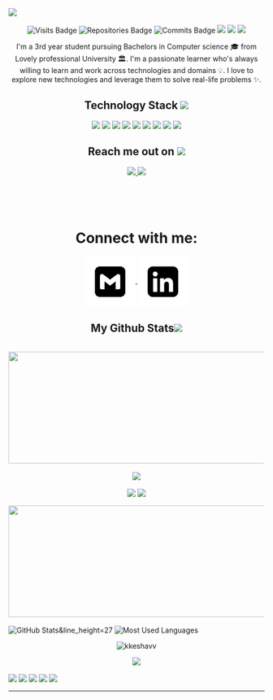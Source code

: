 
<!--  https://ritik307.github.io/portfolio/  -->
<p align="center">
 
</p align="center">
<img src="https://github.com/kkeshavv/kkeshavv/blob/main/git_wall_finalllllllllllllllllllllllllllllllllllllllllllllllllllllllll.png" />
<p align="center">



 <img src="https://img.shields.io/badge/Visits-123-blue" alt="Visits Badge" />
<img src="https://img.shields.io/badge/Repositories-5-green" alt="Repositories Badge" />
<img src="https://img.shields.io/badge/Commits-200-yellow" alt="Commits Badge" />




 <img src="https://badges.pufler.dev/visits/kkeshavv/kkeshavv"/> 
 <!-- <img src="https://badges.pufler.dev/years/kkeshavv"/> -->
<img src="https://badges.pufler.dev/repos/kkeshavv"/>
  <img src="https://badges.pufler.dev/commits/yearly/kkeshavv" />  

</p>

 <p align="center">
  I'm a 3rd year student pursuing Bachelors in Computer science 🎓 from Lovely professional University 🏛. I'm a passionate learner who's always willing to learn and work across technologies and domains 💡. I love to explore new technologies and leverage them to solve real-life problems ✨. 
</p>   

<h2 align="center">Technology Stack <img src="https://github.com/ritik307/ritik307/blob/main/images/laptop.gif" width="50"></h2>

<p align="center">
 <img src="https://img.shields.io/badge/C-00599C?style=flat-square&logo=c&logoColor=white"/>
<img src="https://img.shields.io/badge/-java-E34A86?style=flat-square&logo=java"/>
<img src="https://img.shields.io/badge/-C++-00599C?style=flat-square&logo=c"/>
<img src="https://img.shields.io/badge/-HTML5-E34F26?style=flat-square&logo=html5&logoColor=white"/>
<img src="https://img.shields.io/badge/-CSS3-1572B6?style=flat-square&logo=css3"/>
<!-- <img src="https://img.shields.io/badge/-Bootstrap-563D7C?style=flat-square&logo=bootstrap"/> -->
<!-- <img src="https://img.shields.io/badge/-Heroku-430098?style=flat-square&logo=heroku"/> -->
<img src="https://img.shields.io/badge/-JavaScript-black?style=flat-square&logo=javascript"/>
<!-- <img src="https://img.shields.io/badge/-Nodejs-black?style=flat-square&logo=Node.js"/> -->
<!-- <img src="https://img.shields.io/badge/-React-black?style=flat-square&logo=react"/> -->
<!-- <img src="https://img.shields.io/badge/-MongoDB-black?style=flat-square&logo=mongodb"/> -->
<img src="https://img.shields.io/badge/-MySQL-black?style=flat-square&logo=mysql"/>
<img src="https://img.shields.io/badge/-Git-black?style=flat-square&logo=git"/>
<img src="https://img.shields.io/badge/-GitHub-black?style=flat-square&logo=github"/>
</p>

<h2 align="center">Reach me out on <img src="https://media0.giphy.com/media/jqNPzdTTxQfOgOqpO4/source.gif" width="50"></h2>

<p align="center">
<!-- <img src="https://img.shields.io/badge/-ritik-purple?style=flat-square&logo=instagram&logoColor=white&link=https://www.instagram.com/pinkdogg307/"/> -->
<!-- Gmail Badge -->
<a href="mailto: keshav91900@gmail.com" target="_blank">
 <img src="https://img.shields.io/badge/-keshav91900-c14438?style=flat-square&logo=Gmail&logoColor=white&link=mailto:keshav91900@gmail.com"/>
</a>
<a href="https://www.linkedin.com/in/keshav91900/" target="_blank">
 <img src="https://img.shields.io/badge/-keshav kumar-blue?style=flat-square&logo=Linkedin&logoColor=white&link=https://www.linkedin.com/in/keshav91900/"/>

</a>

<br><br><br>
<h1 align="center">Connect with me:</h1>
<p align="center">
    <a href="mailto:keshav91900@gmail.com" target="blank">
        <img align="center" src="https://github.com/kkeshavv/kkeshavv/blob/main/gmail.gif" alt="Gmail Logo" height="100" width="100" />
    </a>
    <a href="https://www.linkedin.com/in/keshav91900/" target="blank">
        <img align="center" src="https://github.com/harsharma30/harsharma30/blob/47fa023ffdcedd546a04e7e91af60bd177af4b88/icons/app/gif/Linkedin.gif" alt="LinkedIn Logo" height="100" width="100" />
    </a>
</p>




<!--  <a href="https://twitter.com/ritikhere307">
 <img src="https://img.shields.io/badge/-ritikhere307-blue?style=flat-square&logo=twitter&logoColor=white&link=https://twitter.com/ritikhere307"/>
</a> -->
</p>



<!--   My Contribution Graph <img src="https://media.giphy.com/media/xUA7aZeLE2e0P7Znz2/giphy.gif" width="50"> -->
<!-- </h2> -->
<!-- <p align="center"> -->
<!--   <img src="https://github.com/ritik307/ritik307/raw/output/github-contribution-grid-snake.svg" alt="snake"></center> -->
<!-- </p> -->

<h2 align="center">
  My Github Stats<img src="https://media.giphy.com/media/VgCDAzcKvsR6OM0uWg/giphy.gif" width="50">
</h2>
 
<br>




<div align="center">
  <img width="800" height="220" src="https://streak-stats.demolab.com?user=kkeshavv&theme=dark&hide_border=true&border_radius=5&card_width=800"></p>
<p align="center">


![](http://github-profile-summary-cards.vercel.app/api/cards/profile-details?username=kkeshavv&theme=codeSTACKr)

![](http://github-profile-summary-cards.vercel.app/api/cards/repos-per-language?username=kkeshavv&theme=chartreuse_dark)
![](http://github-profile-summary-cards.vercel.app/api/cards/stats?username=kkeshavv&theme=chartreuse_dark)


</div>

















<p align = "center">

<p>  <img width="800" height="220" src="https://streak-stats.demolab.com?user=kkeshavv&theme=highcontrast&hide_border=true&border_radius=5&card_width=800">
</p>
 
<!--   <img  src = "https://github-readme-stats.vercel.app/api?username=kkeshavv&show_icons=true&theme=radical&line_height=27"> -->
  <img src="https://github-readme-stats.vercel.app/api?username=kkeshavv&show_icons=true&theme=radical" alt="GitHub Stats&line_height=27" />
<!--   <img src = "https://github-readme-stats.vercel.app/api/top-langs/?username=kkeshavv&hide=html,css,java,shaderlab,kotlin,hlsl&theme=radical"> -->
 <img src="https://github-readme-stats.vercel.app/api/top-langs/?username=kkeshavv&layout=donut&theme=radical" alt="Most Used Languages" />

</p>

<p align = "center">
<!--  <img  src="https://github-readme-streak-stats.herokuapp.com/?user=kkeshavv&show_icons=true&locale=en&layout=compact&theme=radical&line_height=0" /> -->
<!--  <img src="https://github-readme-streak-stats.herokuapp.com/?user=kkeshavv&%22%20alt=%22kkeshavv &theme=radical&line_height=0"/> -->
 <img src="https://github-readme-streak-stats.herokuapp.com/?user=kkeshavv&theme=radical&line_height=0" alt="kkeshavv"/>

</p> 

<p align = "center">
 <img src="https://activity-graph.herokuapp.com/graph?username=kkeshavv&theme=redical">



![](http://github-profile-summary-cards.vercel.app/api/cards/profile-details?username=kkeshavv&theme=chartreuse_dark)
![](http://github-profile-summary-cards.vercel.app/api/cards/repos-per-language?username=kkeshavv&theme=chartreuse_dark)
![](http://github-profile-summary-cards.vercel.app/api/cards/most-commit-language?username=kkeshavv&theme=chartreuse_dark)
![](http://github-profile-summary-cards.vercel.app/api/cards/stats?username=kkeshavv&theme=chartreuse_dark)
![](http://github-profile-summary-cards.vercel.app/api/cards/productive-time?username=kkeshavv&theme=chartreuse_dark&utcOffset=8)








</p> 
<hr>
<!-- <p align="center">If you like it, do fork 🍴 and star ⭐</p> -->
